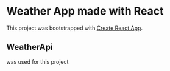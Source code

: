 # Weather App made with React

This project was bootstrapped with [Create React App](https://github.com/facebook/create-react-app).

## WeatherApi
was used for this project


